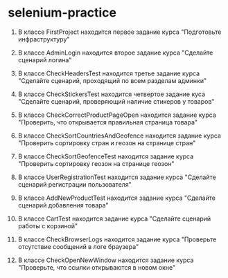 # selenium-practice

1. В классе FirstProject находится первое задание курса "Подготовьте инфраструктуру"

2. В классе AdminLogin находится второе задание курса "Сделайте сценарий логина"

3. В классе CheckHeadersTest находится третье задание курса "Сделайте сценарий, проходящий по всем разделам админки"

4. В классе CheckStickersTest находится четвертое задание куса "Сделайте сценарий, проверяющий наличие стикеров у товаров"

5. В классе CheckCorrectProductPageOpen находится задание курса "Проверить, что открывается правильная страница товара"

6. В классе CheckSortCountriesAndGeofence находится задание курса "Проверить сортировку стран и геозон на странице стран"

7. В классе CheckSortGeofenceTest находится задание курса "Проверить сортировку геозон на странице геозон"

8. В классе UserRegistrationTest находится задание курса "Сделайте сценарий регистрации пользователя"

9. В классе AddNewProductTest находится задание курса "Сделайте сценарий добавления товара"

10. В классе CartTest находится задание курса "Сделайте сценарий работы с корзиной"

11. В классе CheckBrowserLogs находится задание курса "Проверьте отсутствие сообщений в логе браузера"

12. В классе CheckOpenNewWindow находится задание курса "Проверьте, что ссылки открываются в новом окне"